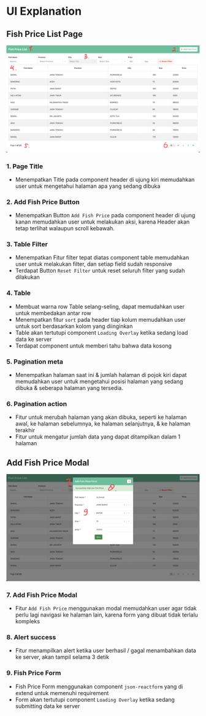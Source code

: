 # UI Explanation

## Fish Price List Page

![plot](./src/images/ui-explanation-1.png)

### 1. Page Title

- Menempatkan Title pada component header di ujung kiri memudahkan user untuk mengetahui halaman apa yang sedang dibuka

### 2. Add Fish Price Button

- Menempatkan Button `Add Fish Price` pada component header di ujung kanan memudahkan user untuk melakukan aksi, karena Header akan tetap terlihat walaupun scroll kebawah.

### 3. Table Filter

- Menempatkan Fitur filter tepat diatas component table memudahkan user untuk melakukan filter, dan setiap field sudah responsive
- Terdapat Button `Reset Filter` untuk reset seluruh filter yang sudah dilakukan

### 4. Table

- Membuat warna row Table selang-seling, dapat memudahkan user untuk membedakan antar row
- Menempatkan fitur `sort` pada header tiap kolum memudahkan user untuk sort berdasarkan kolom yang diinginkan
- Table akan tertutupi component `Loading Overlay` ketika sedang load data ke server
- Terdapat component untuk memberi tahu bahwa data kosong

### 5. Pagination meta

- Menempatkan halaman saat ini & jumlah halaman di pojok kiri dapat memudahkan user untuk mengetahui posisi halaman yang sedang dibuka & seberapa halaman yang tersedia.

### 6. Pagination action

- Fitur untuk merubah halaman yang akan dibuka, seperti ke halaman awal, ke halaman sebelumnya, ke halaman selanjutnya, & ke halaman terakhir
- Fitur untuk mengatur jumlah data yang dapat ditampilkan dalam 1 halaman

## Add Fish Price Modal

![plot](./src/images/ui-explanation-2.png)

### 7. Add Fish Price Modal

- Fitur `Add Fish Price` menggunakan modal memudahkan user agar tidak perlu lagi navigasi ke halaman lain, karena form yang dibuat tidak terlalu kompleks

### 8. Alert success

- Fitur menampilkan alert ketika user berhasil / gagal menambahkan data ke server, akan tampil selama 3 detik

### 9. Fish Price Form

- Fish Price Form menggunakan component `json-reactform` yang di extend untuk memenuhi requirement
- Form akan tertutupi component `Loading Overlay` ketika sedang submitting data ke server
